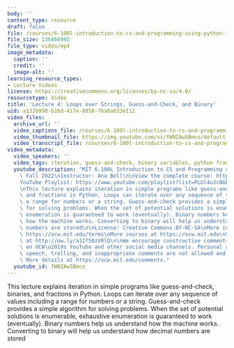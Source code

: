 ```yaml
---
body: ''
content_type: resource
draft: false
file: /courses/6-100l-introduction-to-cs-and-programming-using-python-fall-2022/6100l-lecture-4-multi_360p_16_9.mp4
file_size: 136866992
file_type: video/mp4
image_metadata:
  caption: ''
  credit: ''
  image-alt: ''
learning_resource_types:
- Lecture Videos
license: https://creativecommons.org/licenses/by-nc-sa/4.0/
resourcetype: Video
title: 'Lecture 4: Loops over Strings, Guess-and-Check, and Binary'
uid: a132b998-b1bd-417e-8858-76a8a833e112
video_files:
  archive_url: ''
  video_captions_file: /courses/6-100l-introduction-to-cs-and-programming-using-python-fall-2022/1SVVezlb4h8tA4fKRJ41pWjsyaqdGdXvs_transcript.webvtt
  video_thumbnail_file: https://img.youtube.com/vi/fWNZAw5Bmco/default.jpg
  video_transcript_file: /courses/6-100l-introduction-to-cs-and-programming-using-python-fall-2022/1SVVezlb4h8tA4fKRJ41pWjsyaqdGdXvs_transcript.pdf
video_metadata:
  video_speakers: ''
  video_tags: iteration, guess-and-check, binary variables, python fractions
  youtube_description: "MIT 6.100L Introduction to CS and Programming using Python,\
    \ Fall 2022\nInstructor: Ana Bell\n\nView the complete course: https://ocw.mit.edu/courses/6-100l-introduction-to-cs-and-programming-using-python-fall-2022/\n\
    YouTube Playlist: https://www.youtube.com/playlist?list=PLUl4u3cNGP62A-ynp6v6-LGBCzeH3VAQB\n\
    \nThis lecture explains iteration in simple programs like guess-and-check, binaries,\
    \ and fractions in Python. Loops can iterate over any sequence of values including\
    \ a range for numbers or a string. Guess-and-check provides a simple algorithm\
    \ for solving problems. When the set of potential solutions is enumerable, exhaustive\
    \ enumeration is guaranteed to work (eventually). Binary numbers help us understand\
    \ how the machine works. Converting to binary will help us understand how decimal\
    \ numbers are stored\n\nLicense: Creative Commons BY-NC-SA\nMore information at\
    \ https://ocw.mit.edu/terms\nMore courses at https://ocw.mit.edu\nSupport OCW\
    \ at http://ow.ly/a1If50zVRlQ\n\nWe encourage constructive comments and discussion\
    \ on OCW\u2019s YouTube and other social media channels. Personal attacks, hate\
    \ speech, trolling, and inappropriate comments are not allowed and may be removed.\
    \ More details at https://ocw.mit.edu/comments."
  youtube_id: fWNZAw5Bmco
---
```

This lecture explains iteration in simple programs like guess-and-check, binaries, and fractions in Python. Loops can iterate over any sequence of values including a range for numbers or a string. Guess-and-check provides a simple algorithm for solving problems. When the set of potential solutions is enumerable, exhaustive enumeration is guaranteed to work (eventually). Binary numbers help us understand how the machine works. Converting to binary will help us understand how decimal numbers are stored
